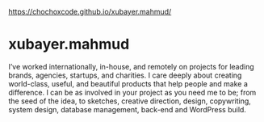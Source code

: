 https://chochoxcode.github.io/xubayer.mahmud/
# xubayer.mahmud
I’ve worked internationally, in-house, and remotely on projects for leading brands, agencies, startups, and charities. I care deeply about creating world-class, useful, and beautiful products that help people and make a difference. I can be as involved in your project as you need me to be; from the seed of the idea, to sketches, creative direction, design, copywriting, system design, database management, back-end and WordPress build.
